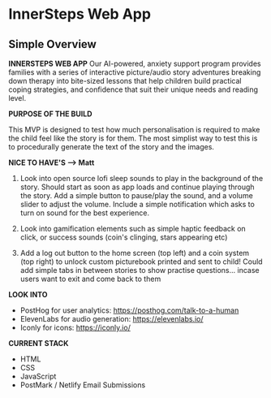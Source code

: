# InnerSteps Web App

## Simple Overview

**INNERSTEPS WEB APP**
Our AI-powered, anxiety support program provides families with a series of interactive picture/audio story adventures breaking down therapy into bite-sized lessons that help children build practical coping strategies, and confidence that suit their unique needs and reading level.

**PURPOSE OF THE BUILD**

This MVP is designed to test how much personalisation is required to make the child feel like the story is for them. The most simplist way to test this is to procedurally generate the text of the story and the images.

**NICE TO HAVE'S --> Matt**

1. Look into open source lofi sleep sounds to play in the background of the story. 
        Should start as soon as app loads and continue playing through the story. 
        Add a simple button to pause/play the sound, and a volume slider to adjust the volume. 
        Include a simple notification which asks to turn on sound for the best experience.

2. Look into gamification elements such as simple haptic feedback on click, or success sounds (coin's clinging, stars appearing etc)

3. Add a log out button to the home screen (top left) and a coin system (top right) to unlock custom picturebook printed and sent to child!
        Could add simple tabs in between stories to show practise questions... incase users want to exit and come back to them

**LOOK INTO**

- PostHog for user analytics: https://posthog.com/talk-to-a-human
- ElevenLabs for audio generation: https://elevenlabs.io/
- Iconly for icons: https://iconly.io/

**CURRENT STACK**

- HTML
- CSS
- JavaScript
- PostMark / Netlify Email Submissions
